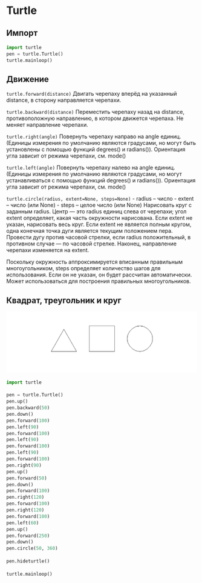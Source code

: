 # Turtle

## Импорт
```python
import turtle
pen = turtle.Turtle()
turtle.mainloop()
```

## Движение 

`turtle.forward(distance)`
Двигать черепаху вперёд на указанный distance, в сторону направляется черепахи.

`turtle.backward(distance)`
Переместить черепаху назад на distance, противоположную направлению, в котором движется черепаха. Не меняет направление черепахи.

`turtle.right(angle)`
Повернуть черепаху направо на angle единиц. (Единицы измерения по умолчанию являются градусами, но могут быть установлены с помощью функций degrees() и radians()). Ориентация угла зависит от режима черепахи, см. mode()

`turtle.left(angle)`
Повернуть черепаху налево на angle единиц. (Единицы измерения по умолчанию являются градусами, но могут устанавливаться с помощью функций degrees() и radians()). Ориентация угла зависит от режима черепахи, см. mode()

`turtle.circle(radius, extent=None, steps=None)`
    - radius – число
    - extent – число (или None)
    - steps – целое число (или None)
Нарисовать круг с заданным radius. Центр — это radius единиц слева от черепахи; угол extent определяет, какая часть окружности нарисована. Если extent не указан, нарисовать весь круг. Если extent не является полным кругом, одна конечная точка дуги является текущим положением пера. Провести дугу против часовой стрелки, если radius положительный, в противном случае — по часовой стрелке. Наконец, направление черепахи изменяется на extent.

Поскольку окружность аппроксимируется вписанным правильным многоугольником, steps определяет количество шагов для использования. Если он не указан, он будет рассчитан автоматически. Может использоваться для построения правильных многоугольников.




## Квадрат, треугольник и круг

![](/images//turtle/3figures.png)

```python
import turtle

pen = turtle.Turtle()
pen.up()
pen.backward(50)
pen.down()
pen.forward(100)
pen.left(90)
pen.forward(100)
pen.left(90)
pen.forward(100)
pen.left(90)
pen.forward(100)
pen.right(90)
pen.up()
pen.forward(50)
pen.down()
pen.forward(100)
pen.right(120)
pen.forward(100)
pen.right(120)
pen.forward(100)
pen.left(60)
pen.up()
pen.forward(250)
pen.down()
pen.circle(50, 360)

pen.hideturtle()

turtle.mainloop()
```